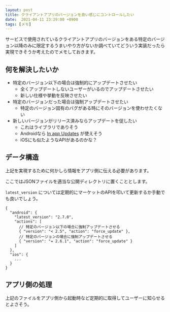 ```yaml
---
layout: post
title: クライアントアプリのバージョンを良い感じにコントロールしたい
date:  2021-04-11 23:29:00 +0900
tags: [メモ]
---
```


サービスで使用されているクライアントアプリのバージョンをある特定のバージョン以降のみに限定するうまいやり方がないか調べていてどういう実装だったら実現できそうか考えたのでメモしておきます。

## 何を解決したいか

- 特定のバージョン以下の場合は強制的にアップデートさせたい
  - 全くアップデートしないユーザーがいるのでアップデートさせたい
  - 新しい仕様や挙動を反映させたい
- 特定のバージョンだった場合は強制アップデートさせたい
  - 特定のバージョン固有のバグがある時にそのバージョンを使わせたくない
- 新しいバージョンがリリース済みならアップデートを促したい
  - これはライブラリでありそう
  - Androidなら [In app Updates](https://developer.android.com/guide/playcore/in-app-updates?hl=ja) が使えそう
  - iOSにも似たようなAPIがあるのかな？

## データ構造

上記を実現するために何かしら情報をアプリ側に伝える必要があります。

ここではJSONファイルを適当な公開ディレクトリに置くこととします。

`latest_version` については定期的にマーケットのAPIを叩いて更新するか手動でも良いでしょう。

```
{
  "android": {
    "latest_version": "2.7.0",
    "actions": [
      // 特定のバージョン以下の場合に強制アップデートさせる
      { "version": "< 2.5", "action": "force_update" },
      // 特定のバージョンの場合に強制アップデートさせる
      { "version": "= 2.6.1", "action": "force_update" }
    ]
  },
  "ios": {
    ...
  }
}
```

## アプリ側の処理

上記のファイルをアプリ側から起動時など定期的に取得してユーザーに知らせるとよさそう。